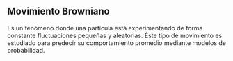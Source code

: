 ## Movimiento Browniano

Es un fenómeno donde una partícula está experimentando de forma constante fluctuaciones pequeñas y aleatorias. Éste tipo de movimiento es estudiado para predecir su comportamiento promedio mediante modelos de probabilidad.


